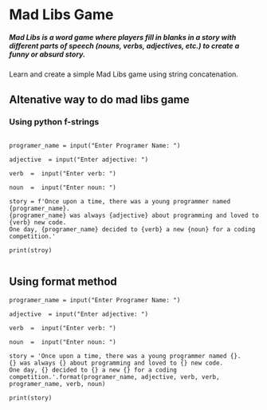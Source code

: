 
# Mad  Libs Game

##### Mad Libs is a word game where players fill in blanks in a story with different parts of speech (nouns, verbs, adjectives, etc.) to create a funny or absurd story. 



Learn and create a simple Mad Libs game using string concatenation.

## Altenative way to do  mad libs game 
   ###  Using  python  f-strings 

 ```python: 
 
 programer_name = input("Enter Programer Name: ")

adjective  = input("Enter adjective: ")

verb  =  input("Enter verb: ")

noun  =  input("Enter noun: ")

story = f'Once upon a time, there was a young programmer named {programer_name}. 
{programer_name} was always {adjective} about programming and loved to {verb} new code. 
One day, {programer_name} decided to {verb} a new {noun} for a coding competition.'

print(stroy)


``` 
 ## Using format method

 ```python: 
 programer_name = input("Enter Programer Name: ")

adjective  = input("Enter adjective: ")

verb  =  input("Enter verb: ")

noun  =  input("Enter noun: ")
 
 story = 'Once upon a time, there was a young programmer named {}. 
{} was always {} about programming and loved to {} new code. 
One day, {} decided to {} a new {} for a coding competition.'.format(programer_name, adjective, verb, verb, programer_name, verb, noun)

print(story)

 ```







